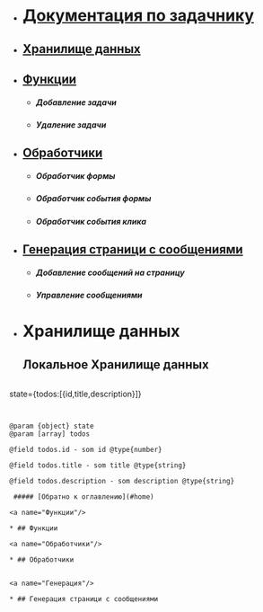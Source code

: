 * # [Документация по задачнику](#home)

<a name="home"/>

* ## [Хранилище данных](#Хранилище)
 
* ## [Функции](#Функции) 
    * ##### Добавление задачи
    * ##### Удаление задачи
    
    
* ## [Обработчики](#Обработчики)   
    * ##### Обработчик формы
    * ##### Обработчик события формы
    * ##### Обработчик события клика
    
    
* ## [Генерация страници с сообщениями](#Генерация)
     * ##### Добавление сообщений на страницу
     * ##### Управление сообщениями
     

<a name="Хранилище"/>

* #  Хранилище данных

    ## Локальное Хранилище данных 
  ```javascript
state={todos:[{id,title,description}]}
  ```
  
     
  @param {object} state
  @param [array] todos
     
  @field todos.id - som id @type{number}
  
  @field todos.title - som title @type{string}
  
  @field todos.description - som description @type{string}
   
   ##### [Обратно к оглавлению](#home)

<a name="Функции"/>

* ## Функции

<a name="Обработчики"/>

* ## Обработчики


<a name="Генерация"/>

* ## Генерация страници с сообщениями